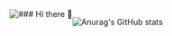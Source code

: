 
<div style="display:flex; flex-direction:row;"><a href="https://velog.io/@coding_cat"><img src="https://img.shields.io/badge/velog-20C997?style=flat&logo=V&logoColor=white&link=https://velog.io/@coding_cat"/>
</a>
### Hi there 👋



![Anurag's GitHub stats](https://github-readme-stats.vercel.app/api?username=jongkweanlee&show_icons=true&theme=aura_dark)
